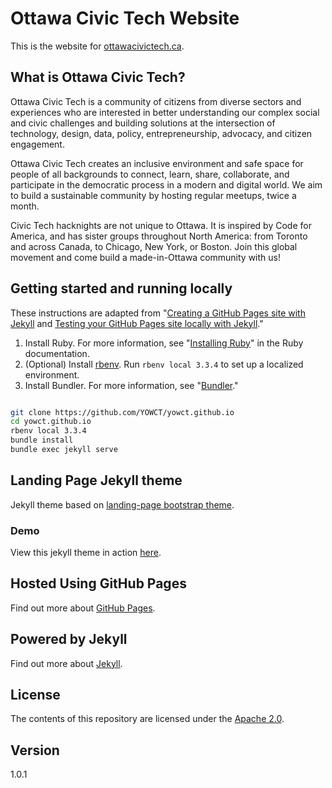 # Ottawa Civic Tech Website

This is the website for [ottawacivictech.ca](https://www.ottawacivictech.ca). 

## What is Ottawa Civic Tech?

Ottawa Civic Tech is a community of citizens from diverse sectors and experiences who are interested in better understanding our complex social and civic challenges and building solutions at the intersection of technology, design, data, policy, entrepreneurship, advocacy, and citizen engagement.

Ottawa Civic Tech creates an inclusive environment and safe space for people of all backgrounds to connect, learn, share, collaborate, and participate in the democratic process in a modern and digital world. We aim to build a sustainable community by hosting regular meetups, twice a month.

Civic Tech hacknights are not unique to Ottawa. It is inspired by Code for America, and has sister groups throughout North America: from Toronto and across Canada, to Chicago, New York, or Boston. Join this global movement and come build a made-in-Ottawa community with us! 


## Getting started and running locally

These instructions are adapted from "[Creating a GitHub Pages site with Jekyll](https://docs.github.com/en/pages/setting-up-a-github-pages-site-with-jekyll/creating-a-github-pages-site-with-jekyll) and [Testing your GitHub Pages site locally with Jekyll](https://docs.github.com/en/pages/setting-up-a-github-pages-site-with-jekyll/testing-your-github-pages-site-locally-with-jekyll)."
1. Install Ruby. For more information, see "[Installing Ruby](https://www.ruby-lang.org/en/documentation/installation/)" in the Ruby documentation.
2. (Optional) Install [rbenv](https://github.com/rbenv/rbenv). Run `rbenv local 3.3.4` to set up a localized environment. 
2. Install Bundler. For more information, see "[Bundler](https://bundler.io/)."

```bash

git clone https://github.com/YOWCT/yowct.github.io
cd yowct.github.io
rbenv local 3.3.4
bundle install
bundle exec jekyll serve

```



## Landing Page Jekyll theme

Jekyll theme based on [landing-page bootstrap theme](http://startbootstrap.com/templates/landing-page/).

### Demo

View this jekyll theme in action [here](https://swcool.github.io/landing-page-theme).

## Hosted Using GitHub Pages

Find out more about [GitHub Pages](https://pages.github.com/).

## Powered by Jekyll

Find out more about [Jekyll](https://jekyllrb.com/).

## License

The contents of this repository are licensed under the [Apache
2.0](http://www.apache.org/licenses/LICENSE-2.0.html).

## Version

1.0.1
